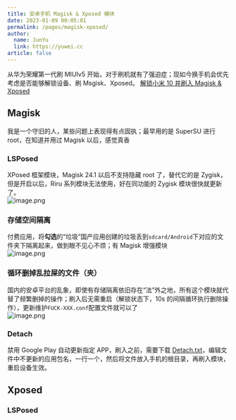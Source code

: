 ```yaml
---
title: 安卓手机 Magisk & Xposed 模块
date: 2023-01-09 00:05:01
permalink: /pages/magisk-xposed/
author: 
  name: JunYu
  link: https://yuwei.cc
article: false
---
```

从华为荣耀第一代刷 MIUIv5 开始，对于刷机就有了强迫症；现如今换手机会优先考虑是否能够解锁设备、刷 Msgisk、Xposed。
[解锁小米 10 并刷入 Magisk & Xposed](/pages/mi-10/)
## Magisk
我是一个守旧的人，某些问题上表现得有点固执；最早用的是 SuperSU 进行 root，在知道并用过 Magisk 以后，感觉真香
### LSPosed
XPosed 框架模块，Magisk 24.1 以后不支持隐藏 root 了，替代它的是 Zygisk，但是开启以后，Riru 系列模块无法使用，好在同功能的 Zygisk 模块很快就更新了。  
![image.png](https://f.pz.al/pzal/2023/01/13/e069cd1083ee6.png)
### 存储空间隔离
付费应用，将**勾选**的“垃圾”国产应用创建的垃圾丢到`sdcard/Android`下对应的文件夹下隔离起来，做到眼不见心不烦；有 Magisk 增强模块  
![image.png](https://f.pz.al/pzal/2023/01/13/4cd76fa4ee62b.png)
### 循环删掉乱拉屎的文件（夹）
国内的安卓平台的乱象，即使有存储隔离依旧存在“法”外之地，所有这个模块就代替了频繁删掉的操作；刷入后无需重启（解锁状态下，10s 的间隔循环执行删除操作），更新维护`FUCK-XXX.conf`配置文件就可以了  
![image.png](https://f.pz.al/pzal/2023/01/13/2a73f99859254.png)
### Detach
禁用 Google Play 自动更新指定 APP，刷入之前，需要下载 [Detach.txt](https://raw.githubusercontent.com/sobuj53/Detach/master/Detach.txt)，编辑文件中不更新的应用包名，一行一个，然后将文件放入手机的根目录，再刷入模块，重启设备生效。
## Xposed
### LSPosed
